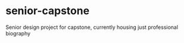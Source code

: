 # senior-capstone
Senior design project for capstone, currently housing just professional biography

